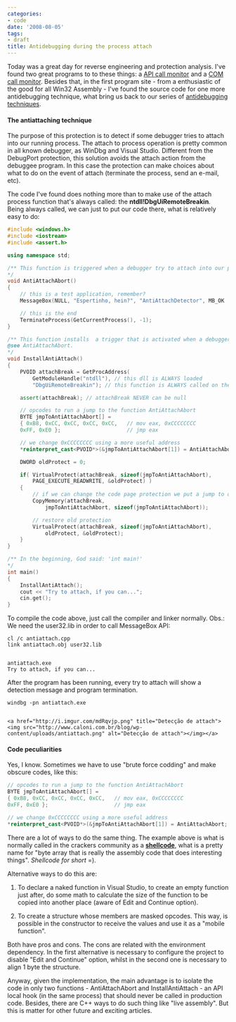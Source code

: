 ```yaml
---
categories:
- code
date: '2008-08-05'
tags:
- draft
title: Antidebugging during the process attach
---
```


Today was a great day for reverse engineering and protection analysis. I've found two great programs to to these things: a [API call monitor](http://www.kakeeware.com/) and a [COM call monitor](http://www.blunck.info/comtrace.html). Besides that, in the first program site - from a enthusiastic of the good for all Win32 Assembly - I've found the source code for one more antidebugging technique, what bring us back to our series of [antidebugging techniques](http://www.caloni.com.br/blog/?s=antidebug%3A).

#### The antiattaching technique

The purpose of this protection is to detect if some debugger tries to attach into our running process. The attach to process operation is pretty common in all known debugger, as WinDbg and Visual Studio. Different from the DebugPort protection, this solution avoids the attach action from the debuggee program. In this case the protection can make choices about what to do on the event of attach (terminate the process, send an e-mail, etc).

The code I've found does nothing more than to make use of the attach process function that's always called: the **ntdll!DbgUiRemoteBreakin**. Being always called, we can just to put our code there, what is relatively easy to do:

```cpp
#include <windows.h>
#include <iostream>
#include <assert.h>

using namespace std;

/** This function is triggered when a debugger try to attach into our process.
*/
void AntiAttachAbort()
{
	// this is a test application, remember?
	MessageBox(NULL, "Espertinho, hein?", "AntiAttachDetector", MB_OK | MB_ICONERROR);

	// this is the end
	TerminateProcess(GetCurrentProcess(), -1);
}

/** This function installs  a trigger that is activated when a debugger try to attach.
@see AntiAttachAbort.
*/
void InstallAntiAttach()
{
	PVOID attachBreak = GetProcAddress(
		GetModuleHandle("ntdll"), // this dll is ALWAYS loaded
		"DbgUiRemoteBreakin"); // this function is ALWAYS called on the attach event

	assert(attachBreak); // attachBreak NEVER can be null

	// opcodes to run a jump to the function AntiAttachAbort
	BYTE jmpToAntiAttachAbort[] =
	{ 0xB8, 0xCC, 0xCC, 0xCC, 0xCC,   // mov eax, 0xCCCCCCCC
	0xFF, 0xE0 };                     // jmp eax

	// we change 0xCCCCCCCC using a more useful address
	*reinterpret_cast<PVOID*>(&jmpToAntiAttachAbort[1]) = AntiAttachAbort;

	DWORD oldProtect = 0;

	if( VirtualProtect(attachBreak, sizeof(jmpToAntiAttachAbort), 
		PAGE_EXECUTE_READWRITE, &oldProtect) )
	{
		// if we can change the code page protection we put a jump to our code
		CopyMemory(attachBreak, 
			jmpToAntiAttachAbort, sizeof(jmpToAntiAttachAbort));

		// restore old protection
		VirtualProtect(attachBreak, sizeof(jmpToAntiAttachAbort), 
			oldProtect, &oldProtect);
	}
}

/** In the beginning, God said: 'int main!'
*/
int main()
{
	InstallAntiAttach();
	cout << "Try to attach, if you can...";
	cin.get();
} 

```

To compile the code above, just call the compiler and linker normally. Obs.: We need the user32.lib in order to call MessageBox API:

    
    cl /c antiattach.cpp
    link antiattach.obj user32.lib

    
    antiattach.exe
    Try to attach, if you can...

After the program has been running, every try to attach will show a detection message and program termination.

    
    windbg -pn antiattach.exe

    
    <a href="http://i.imgur.com/mdRqvjp.png" title="Detecção de attach"><img src="http://www.caloni.com.br/blog/wp-content/uploads/antiattach.png" alt="Detecção de attach"></img></a>

#### Code peculiarities

Yes, I know. Sometimes we have to use "brute force codding" and make obscure codes, like this:

```cpp
// opcodes to run a jump to the function AntiAttachAbort
BYTE jmpToAntiAttachAbort[] =
{ 0xB8, 0xCC, 0xCC, 0xCC, 0xCC,   // mov eax, 0xCCCCCCCC
0xFF, 0xE0 };                     // jmp eax

// we change 0xCCCCCCCC using a more useful address
*reinterpret_cast<PVOID*>(&jmpToAntiAttachAbort[1]) = AntiAttachAbort; 

```

There are a lot of ways to do the same thing. The example above is what is normally called in the crackers community as a [**shellcode**](http://shellcode.org/Shellcode/), what is a pretty name for "byte array that is really the assembly code that does interesting things". _Shellcode for short_ =).

Alternative ways to do this are:

    
  1. To declare a naked function in Visual Studio, to create an empty function just after, do some math to calculate the size of the function to be copied into another place (aware of Edit and Continue option).

    
  2. To create a structure whose members are masked opcodes. This way, is possible in the constructor to receive the values and use it as a "mobile function".

Both have pros and cons. The cons are related with the environment dependency. In the first alternative is necessary to configure the project to disable "Edit and Continue" option, whilst in the second one is necessary to align 1 byte the structure.

Anyway, given the implementation, the main advantage is to isolate the code in only two functions - AntiAttachAbort and InstallAntiAttach - an API local hook (in the same process) that should never be called in production code. Besides, there are C++ ways to do such thing like "live assembly". But this is matter for other future and exciting articles.